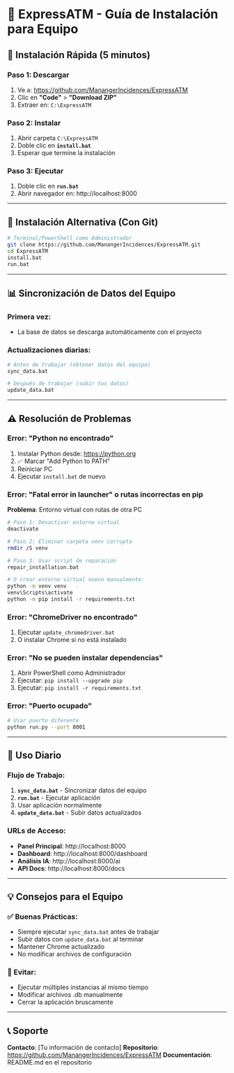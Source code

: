 # 🚀 ExpressATM - Guía de Instalación para Equipo

## 📱 Instalación Rápida (5 minutos)

### Paso 1: Descargar
1. Ve a: https://github.com/ManangerIncidences/ExpressATM
2. Clic en **"Code"** > **"Download ZIP"**
3. Extraer en: `C:\ExpressATM`

### Paso 2: Instalar
1. Abrir carpeta `C:\ExpressATM`
2. Doble clic en **`install.bat`**
3. Esperar que termine la instalación

### Paso 3: Ejecutar
1. Doble clic en **`run.bat`**
2. Abrir navegador en: http://localhost:8000

---

## 🔧 Instalación Alternativa (Con Git)

```bash
# Terminal/PowerShell como Administrador
git clone https://github.com/ManangerIncidences/ExpressATM.git
cd ExpressATM
install.bat
run.bat
```

---

## 📊 Sincronización de Datos del Equipo

### Primera vez:
- La base de datos se descarga automáticamente con el proyecto

### Actualizaciones diarias:
```bash
# Antes de trabajar (obtener datos del equipo)
sync_data.bat

# Después de trabajar (subir tus datos)
update_data.bat
```

---

## ⚠️ Resolución de Problemas

### Error: "Python no encontrado"
1. Instalar Python desde: https://python.org
2. ✅ Marcar "Add Python to PATH"
3. Reiniciar PC
4. Ejecutar `install.bat` de nuevo

### Error: "Fatal error in launcher" o rutas incorrectas en pip
**Problema**: Entorno virtual con rutas de otra PC
```bash
# Paso 1: Desactivar entorno virtual
deactivate

# Paso 2: Eliminar carpeta venv corrupta
rmdir /S venv

# Paso 3: Usar script de reparación
repair_installation.bat

# O crear entorno virtual nuevo manualmente:
python -m venv venv
venv\Scripts\activate
python -m pip install -r requirements.txt
```

### Error: "ChromeDriver no encontrado"
1. Ejecutar `update_chromedriver.bat`
2. O instalar Chrome si no está instalado

### Error: "No se pueden instalar dependencias"
1. Abrir PowerShell como Administrador
2. Ejecutar: `pip install --upgrade pip`
3. Ejecutar: `pip install -r requirements.txt`

### Error: "Puerto ocupado"
```bash
# Usar puerto diferente
python run.py --port 8001
```

---

## 📱 Uso Diario

### Flujo de Trabajo:
1. **`sync_data.bat`** - Sincronizar datos del equipo
2. **`run.bat`** - Ejecutar aplicación  
3. Usar aplicación normalmente
4. **`update_data.bat`** - Subir datos actualizados

### URLs de Acceso:
- **Panel Principal**: http://localhost:8000
- **Dashboard**: http://localhost:8000/dashboard  
- **Análisis IA**: http://localhost:8000/ai
- **API Docs**: http://localhost:8000/docs

---

## 💡 Consejos para el Equipo

### ✅ Buenas Prácticas:
- Siempre ejecutar `sync_data.bat` antes de trabajar
- Subir datos con `update_data.bat` al terminar
- Mantener Chrome actualizado
- No modificar archivos de configuración

### 🚫 Evitar:
- Ejecutar múltiples instancias al mismo tiempo
- Modificar archivos .db manualmente
- Cerrar la aplicación bruscamente

---

## 📞 Soporte

**Contacto**: [Tu información de contacto]
**Repositorio**: https://github.com/ManangerIncidences/ExpressATM
**Documentación**: README.md en el repositorio
